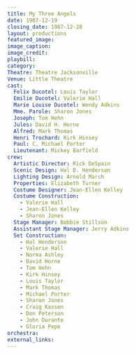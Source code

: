 ```yaml
---
title: My Three Angels
date: 1987-12-19
closing_date: 1987-12-28
layout: productions
featured_image: 
image_caption:
image_credit:
playbill: 
category: 
Theatre: Theatre Jacksonville
Venue: Little Theatre
cast:
  Felix Ducotel: Louis Taylor
  Emilie Ducotel: Valerie Hall
  Marie Louise Ducotel: Wendy Adkins
  Mme. Parole: Sharon Jones
  Joseph: Tom Hehn
  Jules: David H. Horne
  Alfred: Mark Thomas
  Henri Trochard: Kirk Hinsey
  Paul: C. Michael Porter
  Lieutenant: Mickey Barfield
crew:
  Artistic Director: Rick DeSpain
  Scenic Design: Hal D. Henderson
  Lighting Design: Arnold March
  Properties: Elizabeth Turner
  Costume Designer: Jean-Ellen Kelley
  Costume Construction:
    - Valerie Hall
    - Jean-Ellen Kelley
    - Sharon Jones
  Stage Manager: Bobbie Stillson
  Assistant Stage Manager: Jerry Adkins
  Set Construction:
    - Hal Henderson
    - Valerie Hall
    - Norma Ashley
    - David Horne
    - Tom Hehn
    - Kirk Hinsey
    - Louis Taylor
    - Mark Thomas
    - Michael Porter
    - Sharon Jones
    - Craig Kassen
    - Don Peterson
    - John Durante
    - Gloria Pepe
orchestra:
external_links:
---
```


